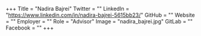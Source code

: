 +++
Title = "Nadira Bajrei"
Twitter = ""
LinkedIn = "https://www.linkedin.com/in/nadira-bajrei-5615bb23/"
GitHub = ""
Website = ""
Employer = ""
Role = "Advisor"
Image = "nadira_bajrei.jpg"
GitLab = ""
Facebook = ""
+++
